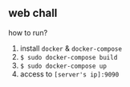 ## web chall ##

how to run?
 1. install `docker` & `docker-compose`
 2. `$ sudo docker-compose build`
 3. `$ sudo docker-compose up`
 4. access to `[server's ip]:9090`
